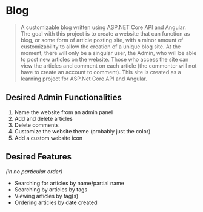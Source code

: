 # Blog
> A customizable blog written using ASP.NET Core API and Angular. The goal with this project is to create a website that can function as blog, or some form of article posting site, with a minor amount of customizability to allow the creation of a unique blog site. At the moment, there will only be a singular user, the Admin, who will be able to post new articles on the website. Those who access the site can view the articles and comment on each article (the commenter will not have to create an account to comment). This site is created as a learning project for ASP.Net Core API and Angular.

__Desired Admin Functionalities__
---
1. Name the website from an admin panel
2. Add and delete articles
3. Delete comments
4. Customize the website theme (probably just the color)
5. Add a custom website icon

__Desired Features__
---
_(in no particular order)_
- Searching for articles by name/partial name
- Searching by articles by tags
- Viewing articles by tag(s)
- Ordering articles by date created
